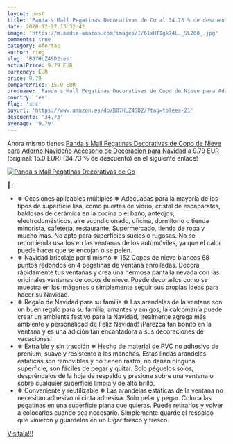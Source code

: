 ```yaml
---
layout: post
title: 'Panda s Mall Pegatinas Decorativas de Co al 34.73 % de descuento'
date: 2020-12-27 13:32:42
image: 'https://m.media-amazon.com/images/I/61xHTIgk74L._SL200_.jpg'
comments: true
category: ofertas
author: ring
slug: 'B07HLZ4SD2-es'
actualPrice: 9.79 EUR
currency: EUR
price: 9.79
comparePrice: 15.0 EUR
prodname: 'Panda s Mall Pegatinas Decorativas de Copo de Nieve para Adorno Navideño Accesorio de Decoración para Navidad'
country: 'es'
flag: '🇪🇸'
buyurl: 'https://www.amazon.es/dp/B07HLZ4SD2/?tag=tolees-21'
descuento: '34.73'
average: '9.79'
---
```


Ahora mismo tienes [Panda s Mall Pegatinas Decorativas de Copo de Nieve para Adorno Navideño Accesorio de Decoración para Navidad](https://www.amazon.es/dp/B07HLZ4SD2/?tag=tolees-21) a 9.79 EUR (original: 15.0 EUR) (34.73 %  de descuento) en el siguiente enlace!

[![Panda s Mall Pegatinas Decorativas de Co](https://m.media-amazon.com/images/I/61xHTIgk74L._SL200_.jpg)](https://www.amazon.es/dp/B07HLZ4SD2/?tag=tolees-21)

🔎:

- ❅ Ocasiones aplicables múltiples ❅ Adecuadas para la mayoría de los tipos de superficie lisa, como puertas de vidrio, cristal de escaparates, baldosas de cerámica en la cocina o el baño, anteojos, electrodomésticos, aire acondicionado, oficina, dormitorio o tienda minorista, cafetería, restaurante, Supermercado, tienda de ropa y mucho más. No apto para superficies sucias o rugosas. No se recomienda usarlos en las ventanas de los automóviles, ya que el calor puede hacer que se encojan o se pelen.
- ❅ Navidad bricolaje por ti mismo ❅ 152 Copos de nieve blancos 68 puntos redondos en 4 pegatinas de ventana enrolladas. Decora rápidamente tus ventanas y crea una hermosa pantalla nevada con las originales ventanas de copos de nieve. Puede decorarlos como se muestra en las imágenes o simplemente seguir sus propias ideas para hacer su Navidad.
- ❅ Regalo de Navidad para su familia ❅ Las arandelas de la ventana son un buen regalo para su familia, amantes y amigos, la calcomanía puede crear un ambiente festivo para la Navidad, ¡realmente agrega más ambiente y personalidad de Feliz Navidad! ¡Parezca tan bonito en la ventana y es una adición tan encantadora a sus decoraciones de vacaciones!
- ❅ Extraíble y sin tracción ❅ Hecho de material de PVC no adhesivo de prenium, suave y resistente a las manchas. Estas lindas arandelas estáticas son removibles y no tienen rastro, no dañan ninguna superficie, son fáciles de pegar y quitar. Solo péguelos solos, despréndalos de la hoja de respaldo y presione sobre una ventana o sobre cualquier superficie limpia y de alto brillo.
- ❅ Conveniente y reutilizable ❅ Las arandelas estáticas de la ventana no necesitan adhesivo ni cinta adhesiva. Sólo pelar y pegar. Coloca las pegatinas en una superficie plana que quieras. Puede retirarlos y volver a colocarlos cuando sea necesario. Simplemente guarde el respaldo que vinieron y guárdelos en un lugar fresco y fresco.

[Visítala!!!](https://www.amazon.es/dp/B07HLZ4SD2/?tag=tolees-21)
